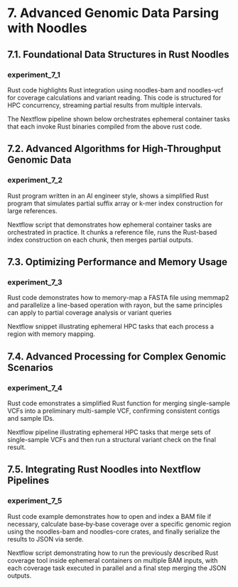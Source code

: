 # 7. Advanced Genomic Data Parsing with Noodles

## 7.1. Foundational Data Structures in Rust Noodles

### experiment_7_1
Rust code highlights Rust integration using noodles-bam and noodles-vcf for coverage calculations and variant reading. This code is structured for HPC concurrency, streaming partial results from multiple intervals.

The Nextflow pipeline shown below orchestrates ephemeral container tasks that each invoke Rust binaries compiled from the above rust code.

## 7.2. Advanced Algorithms for High-Throughput Genomic Data

### experiment_7_2
Rust program written in an AI engineer style, shows a simplified Rust program that simulates partial suffix array or k-mer index construction for large references.

Nextflow script that demonstrates how ephemeral container tasks are orchestrated in practice. It chunks a reference file, runs the Rust-based index construction on each chunk, then merges partial outputs.

## 7.3. Optimizing Performance and Memory Usage

### experiment_7_3
Rust code demonstrates how to memory-map a FASTA file using memmap2 and parallelize a line-based operation with rayon, but the same principles can apply to partial coverage analysis or variant queries

Nextflow snippet illustrating ephemeral HPC tasks that each process a region with memory mapping.

## 7.4. Advanced Processing for Complex Genomic Scenarios

### experiment_7_4
Rust code emonstrates a simplified Rust function for merging single-sample VCFs into a preliminary multi-sample VCF, confirming consistent contigs and sample IDs.

Nextflow pipeline illustrating ephemeral HPC tasks that merge sets of single-sample VCFs and then run a structural variant check on the final result.

## 7.5. Integrating Rust Noodles into Nextflow Pipelines

### experiment_7_5
Rust code example demonstrates how to open and index a BAM file if necessary, calculate base‐by‐base coverage over a specific genomic region using the noodles-bam and noodles-core crates, and finally serialize the results to JSON via serde.

Nextflow script demonstrating how to run the previously described Rust coverage tool inside ephemeral containers on multiple BAM inputs, with each coverage task executed in parallel and a final step merging the JSON outputs.
